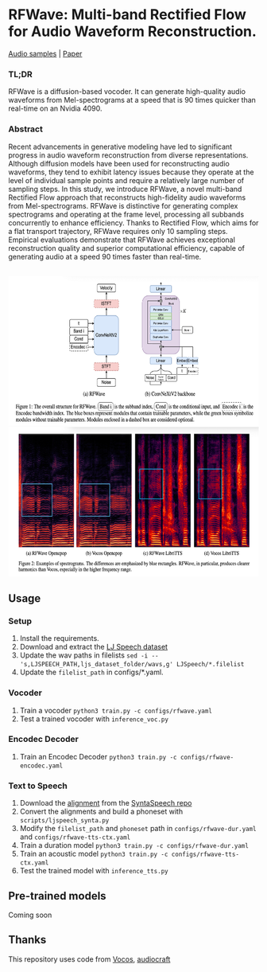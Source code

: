 # RFWave: Multi-band Rectified Flow for Audio Waveform Reconstruction.
[Audio samples](https://bfs18.github.io/rfwave/) | [Paper]()

### TL;DR
RFWave is a diffusion-based vocoder. It can generate high-quality audio waveforms from Mel-spectrograms at a speed that is 90 times quicker than real-time on an Nvidia 4090. 

### Abstract
Recent advancements in generative modeling have led to significant progress in audio waveform reconstruction from diverse representations.
Although diffusion models have been used for reconstructing audio waveforms, they tend to exhibit latency issues because they operate at the level of individual sample points and require a relatively large number of sampling steps.
In this study, we introduce RFWave, a novel multi-band Rectified Flow approach that reconstructs high-fidelity audio waveforms from Mel-spectrograms.
RFWave is distinctive for generating complex spectrograms and operating at the frame level, processing all subbands concurrently to enhance efficiency. 
Thanks to Rectified Flow, which aims for a flat transport trajectory, RFWave requires only 10 sampling steps.
Empirical evaluations demonstrate that RFWave achieves exceptional reconstruction quality and superior computational efficiency, capable of generating audio at a speed 90 times faster than real-time.

<p align="middle">
    <br>
    <img src="assets/rfwave.jpeg" height="300" width="700"/>
    <img src="assets/spec.jpeg" height="300" width="700"/>
    <br>
</p>


## Usage

### Setup
1. Install the requirements.
2. Download and extract the [LJ Speech dataset](https://keithito.com/LJ-Speech-Dataset/)
3. Update the wav paths in filelists `sed -i -- 's,LJSPEECH_PATH,ljs_dataset_folder/wavs,g' LJSpeech/*.filelist`
4. Update the `filelist_path` in configs/*.yaml.

### Vocoder
1. Train a vocoder `python3 train.py -c configs/rfwave.yaml`
2. Test a trained vocoder with `inference_voc.py`
### Encodec Decoder
1. Train an Encodec Decoder `python3 train.py -c configs/rfwave-encodec.yaml`
### Text to Speech
1. Download the [alignment](https://drive.google.com/file/d/1WfErAxKqMluQU3vupWS6VB6NdehXwCKM/view) from the [SyntaSpeech repo](https://github.com/yerfor/SyntaSpeech)
2. Convert the alignments and build a phoneset with `scripts/ljspeech_synta.py`
3. Modify the `filelist_path` and `phoneset` path in `configs/rfwave-dur.yaml` and `configs/rfwave-tts-ctx.yaml`
4. Train a duration model `python3 train.py -c configs/rfwave-dur.yaml`
5. Train an acoustic model `python3 train.py -c configs/rfwave-tts-ctx.yaml`
6. Test the trained model with `inference_tts.py`

## Pre-trained models
Coming soon

## Thanks

This repository uses code from [Vocos](https://github.com/gemelo-ai/vocos), [audiocraft](https://github.com/facebookresearch/audiocraft) 

